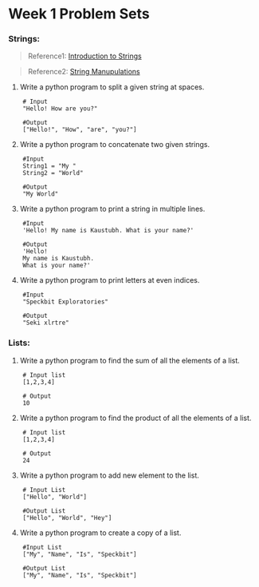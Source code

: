 # Week 1 Problem Sets

### Strings:

> Reference1: [Introduction to Strings](https://youtu.be/nefopNkZmB4)

> Reference2: [String Manupulations](https://youtu.be/YbipxqSKx-E)

1. Write a python program to split a given string at spaces.
```
	# Input
	"Hello! How are you?"

	#Output
	["Hello!", "How", "are", "you?"]
```
2. Write a python program to concatenate two given strings.
```
	#Input
	String1 = "My "
	String2 = "World"

	#Output
	"My World"
```

3. Write a python program to print a string in multiple lines.
```
	#Input
	'Hello! My name is Kaustubh. What is your name?'

	#Output
	'Hello!
	My name is Kaustubh.
	What is your name?'
```

4. Write a python program to print letters at even indices.
```
	#Input
	"Speckbit Exploratories"

	#Output
	"Seki xlrtre"
```

### Lists:

1. Write a python program to find the sum of all the elements of a list.
```
	# Input list
	[1,2,3,4]

	# Output
	10
```

2. Write a python program to find the product of all the elements of a list.
```
	# Input list
	[1,2,3,4]

	# Output
	24
```

3. Write a python program to add new element to the list.
```
	# Input List
	["Hello", "World"]

	#Output List
	["Hello", "World", "Hey"]
```

4. Write a python program to create a copy of a list.
```
	#Input List
	["My", "Name", "Is", "Speckbit"]

	#Output List
	["My", "Name", "Is", "Speckbit"]
```	


